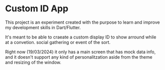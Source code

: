# Custom ID App

This project is an experiment created with the purpose to learn and improve my development skills in Dart/Flutter.

It's meant to be able to craeate a custom display ID to show arround while at a convetion. social gathering or event of the sort.

Right now (19/03/2024) it only has a main screen that has mock data info, and it doesn't support any kind of personalitzation aside from the theme and resizing of the window.
